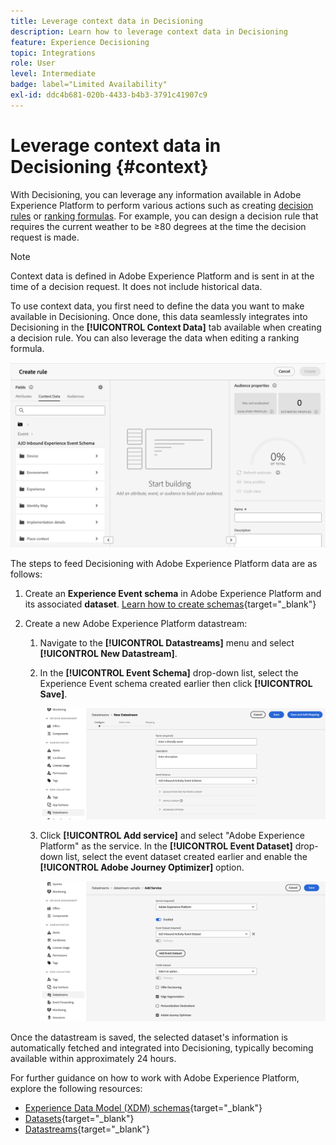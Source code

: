 ```yaml
---
title: Leverage context data in Decisioning
description: Learn how to leverage context data in Decisioning
feature: Experience Decisioning
topic: Integrations
role: User
level: Intermediate
badge: label="Limited Availability"
exl-id: ddc4b681-020b-4433-b4b3-3791c41907c9
---
```

# Leverage context data in Decisioning {#context}

With Decisioning, you can leverage any information available in Adobe Experience Platform to perform various actions such as creating [decision rules](rules.md) or [ranking formulas](ranking.md). For example, you can design a decision rule that requires the current weather to be ≥80 degrees at the time the decision request is made.

>[!NOTE]
>
>Context data is defined in Adobe Experience Platform and is sent in at the time of a decision request. It does not include historical data.

To use context data, you first need to define the data you want to make available in Decisioning. Once done, this data seamlessly integrates into Decisioning in the **[!UICONTROL Context Data]** tab available when creating a decision rule. You can also leverage the data when editing a ranking formula.

![](assets/decision-rules-context.png)

The steps to feed Decisioning with Adobe Experience Platform data are as follows: 

1. Create an **Experience Event schema**  in Adobe Experience Platform and its associated **dataset**. [Learn how to create schemas](https://experienceleague.adobe.com/en/docs/experience-platform/xdm/ui/resources/schemas){target="_blank"}

1. Create a new Adobe Experience Platform datastream:

    1. Navigate to the **[!UICONTROL Datastreams]** menu and select **[!UICONTROL New Datastream]**.

    1. In the **[!UICONTROL Event Schema]** drop-down list, select the Experience Event schema created earlier then click **[!UICONTROL Save]**.

        ![](assets/decision-rule-context-datastream.png)

    1. Click **[!UICONTROL Add service]** and select "Adobe Experience Platform" as the service. In the **[!UICONTROL Event Dataset]** drop-down list, select the event dataset created earlier and enable the **[!UICONTROL Adobe Journey Optimizer]** option.

        ![](assets/decision-rules-context-datastream-service.png)

Once the datastream is saved, the selected dataset's information is automatically fetched and integrated into Decisioning, typically becoming available within approximately 24 hours.

For further guidance on how to work with Adobe Experience Platform, explore the following resources:

* [Experience Data Model (XDM) schemas](https://experienceleague.adobe.com/en/docs/experience-platform/xdm/schema/composition){target="_blank"}
* [Datasets](https://experienceleague.adobe.com/en/docs/experience-platform/catalog/datasets/overview){target="_blank"}
* [Datastreams](https://experienceleague.adobe.com/en/docs/experience-platform/datastreams/overview){target="_blank"}
